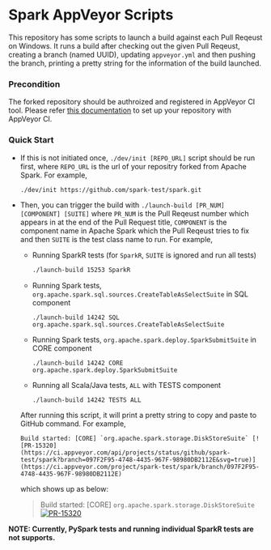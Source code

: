 # Spark AppVeyor Scripts

This repository has some scripts to launch a build against each Pull Reqeust on Windows.
It runs a build after checking out the given Pull Reqeust, creating a branch (named UUID),
updating `appveyor.yml` and then pushing the branch, printing a pretty string for the
information of the build launched.

### Precondition

The forked repository should be authroized and registered in AppVeyor CI tool. Please refer
[this documentation](https://github.com/apache/spark/blob/master/dev/appveyor-guide.md#setting-up-appveyor) to set up your repository with AppVeyor CI.

### Quick Start

- If this is not initiated once, `./dev/init [REPO_URL]` script should be run first,
  where `REPO_URL` is the url of your repositry forked from Apache Spark. For example,

  ```bash
  ./dev/init https://github.com/spark-test/spark.git
  ```

- Then, you can trigger the build with `./launch-build [PR_NUM] [COMPONENT] [SUITE]`
  where `PR_NUM` is the Pull Reqeust number which appears in at the end of the Pull Request
  title, `COMPONENT` is the component name in Apache Spark which the Pull Reqeust tries to fix
  and then `SUITE` is the test class name to run. For example,

  - Running SparkR tests (for `SparkR`, `SUITE` is ignored and run all tests)

    ```bash
    ./launch-build 15253 SparkR
    ```

  - Running Spark tests, `org.apache.spark.sql.sources.CreateTableAsSelectSuite` in SQL component

    ```
    ./launch-build 14242 SQL org.apache.spark.sql.sources.CreateTableAsSelectSuite
    ```

  - Running Spark tests, `org.apache.spark.deploy.SparkSubmitSuite` in CORE component

    ```
    ./launch-build 14242 CORE org.apache.spark.deploy.SparkSubmitSuite
    ```

  - Running all Scala/Java tests, `ALL` with TESTS component

    ```
    ./launch-build 14242 TESTS ALL
    ```

  After running this script, it will print a pretty string to copy and paste to GitHub command.
  For example,

  ```
  Build started: [CORE] `org.apache.spark.storage.DiskStoreSuite` [![PR-15320](https://ci.appveyor.com/api/projects/status/github/spark-test/spark?branch=097F2F95-4748-4435-967F-98980DB2112E&svg=true)](https://ci.appveyor.com/project/spark-test/spark/branch/097F2F95-4748-4435-967F-98980DB2112E)
  ```

  which shows up as below:

  > Build started: [CORE] `org.apache.spark.storage.DiskStoreSuite` [![PR-15320](https://ci.appveyor.com/api/projects/status/github/spark-test/spark?branch=097F2F95-4748-4435-967F-98980DB2112E&svg=true)](https://ci.appveyor.com/project/spark-test/spark/branch/097F2F95-4748-4435-967F-98980DB2112E)

**NOTE: Currently, PySpark tests and running individual SparkR tests are not supports.**
